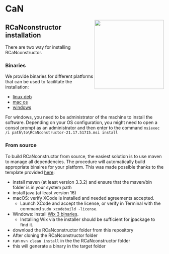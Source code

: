# CaN
<img src="app-icon.png" align="right" width="220" />

## RCaNconstructor installation
There are two way for installing RCaNconstructor.

### Binaries
We provide binaries for different platforms that can be used to facilitate the installation:
* [linux deb](binaries/rcanconstructor_1.0-1_amd64.deb)
* [mac os](binaries/RCaNconstructor.dmg)
* [windows](binaries/RCaNconstructor-21.17.51715.msi)

For windows, you need to be administrator of the machine to install the software. Depending on your OS configuration, you might need to open a consol prompt as an administrator and then enter to the command `msiexec /i path\to\RCaNconstructor-21.17.51715.msi install` 

### From source
To build RCaNconstructor from source, the easiest solution is to use maven to manage all dependencies.
The procedure will automatically build appropriate binaires for your platform. This was made possible thanks to the template provided [here](https://github.com/wiverson/maven-jpackage-template):
* install maven (at least version 3.3.2) and ensure that the maven/bin folder is in your system path
* install java (at least version 16)
* macOS: verify XCode is installed and needed agreements accepted.
    - Launch XCode and accept the license, or verify in Terminal with the command `sudo xcodebuild -license`.
* Windows: install [Wix 3 binaries](https://github.com/wixtoolset/wix3/releases/).
    - Installing Wix via the installer should be sufficient for jpackage to find it.
* download the RCaNconstructor folder from this repository
* After cloning the RCaNconstructor folder
* run `mvn clean install` in the the RCaNconstructor folder
* this will generate a binary in the target folder

